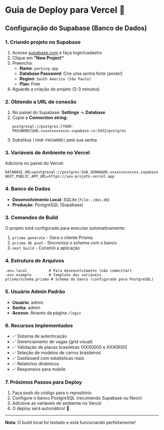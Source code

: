 # Guia de Deploy para Vercel 🚀

## Configuração do Supabase (Banco de Dados)

### 1. Criando projeto no Supabase
1. Acesse [supabase.com](https://supabase.com) e faça login/cadastro
2. Clique em **"New Project"**
3. Preencha:
   - **Name**: `parking-app`
   - **Database Password**: Crie uma senha forte (anote!)
   - **Region**: `South America (São Paulo)`
   - **Plan**: Free
4. Aguarde a criação do projeto (2-3 minutos)

### 2. Obtendo a URL de conexão
1. No painel do Supabase: **Settings** → **Database**
2. Copie a **Connection string**:
   ```
   postgresql://postgres:[YOUR-PASSWORD]@db.xxxxxxxxxxxxx.supabase.co:5432/postgres
   ```
3. Substitua `[YOUR-PASSWORD]` pela sua senha

### 3. Variáveis de Ambiente no Vercel
Adicione no painel do Vercel:

```
DATABASE_URL=postgresql://postgres:SUA_SENHA@db.xxxxxxxxxxxxx.supabase.co:5432/postgres
NEXT_PUBLIC_APP_URL=https://seu-projeto.vercel.app
```

### 4. Banco de Dados
- **Desenvolvimento Local**: SQLite (`file:./dev.db`)
- **Produção**: PostgreSQL (Supabase)

### 3. Comandos de Build
O projeto está configurado para executar automaticamente:
1. `prisma generate` - Gera o cliente Prisma
2. `prisma db push` - Sincroniza o schema com o banco
3. `next build` - Constrói a aplicação

### 4. Estrutura de Arquivos
```
.env.local          # Para desenvolvimento (não committar)
.env.example        # Template das variáveis
prisma/schema.prisma # Schema do banco (configurado para PostgreSQL)
```

### 5. Usuário Admin Padrão
- **Usuário**: admin
- **Senha**: admin
- **Acesso**: Através da página `/login`

### 6. Recursos Implementados
- ✅ Sistema de autenticação
- ✅ Gerenciamento de vagas (grid visual)
- ✅ Validação de placas brasileiras (XXX0000 e XXX0X00)
- ✅ Seleção de modelos de carros brasileiros
- ✅ Dashboard com estatísticas reais
- ✅ Relatórios dinâmicos
- ✅ Responsivo para mobile

### 7. Próximos Passos para Deploy
1. Faça push do código para o repositório
2. Configure o banco PostgreSQL (recomendo Supabase ou Neon)
3. Adicione as variáveis de ambiente no Vercel
4. O deploy será automático! 🎉

---
**Nota**: O build local foi testado e está funcionando perfeitamente!
